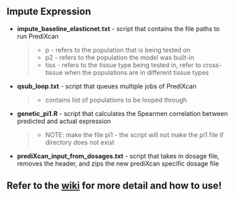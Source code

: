 ## Impute Expression 
- **impute_baseline_elasticnet.txt** - script that contains the file paths to run PrediXcan
  > * p - refers to the population that is being tested on
  > * p2 - refers to the population the model was built-in
  > * tiss - refers to the tissue type being tested in, refer to cross-tissue when the populations are in different tissue types 
- **qsub_loop.txt** - script that queues multiple jobs of PrediXcan
  > * contains list of populations to be looped through
- **genetic_pi1.R** - script that calculates the Spearmen correlation between predicted and actual expression
  > * NOTE: make the file pi1 - the script will not make the pi1 file if directory does not exist
- **prediXcan_input_from_dosages.txt** - script that takes in dosage file, removes the header, and zips the new prediXcan specific dosage file 
## Refer to the [wiki](https://github.com/chrisnguyen11/TOPMed-Expression/wiki/00-Testing-Models-(Running-PrediXcan)) for more detail and how to use! 
